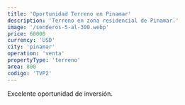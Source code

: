 ```yaml
---
title: 'Oportunidad Terreno en Pinamar'
description: 'Terreno en zona residencial de Pinamar.'
image: '/senderos-5-al-300.webp'
price: 60000
currency: 'USD'
city: 'pinamar'
operation: 'venta'
propertyType: 'terreno'
area: 800
codigo: 'TVP2'
---
```


Excelente oportunidad de inversión.

